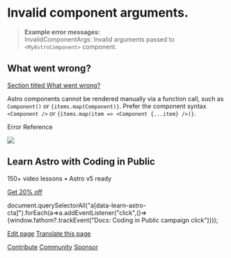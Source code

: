 Invalid component arguments.
============================

> **Example error messages:**  
> InvalidComponentArgs: Invalid arguments passed to `<MyAstroComponent>` component.

What went wrong?
----------------

[Section titled What went wrong?](#what-went-wrong)

Astro components cannot be rendered manually via a function call, such as `Component()` or `{items.map(Component)}`. Prefer the component syntax `<Component />` or `{items.map(item => <Component {...item} />)}`.

Error Reference

![](/_astro/CodingInPublic.DpaYu7Qd_5sx41.webp)

Learn Astro with **Coding in Public**
-------------------------------------

150+ video lessons • Astro v5 ready

[Get 20% off](https://learnastro.dev?code=ASTRO_PROMO)

document.querySelectorAll("a\[data-learn-astro-cta\]").forEach(a=>a.addEventListener("click",()=>{window.fathom?.trackEvent("Docs: Coding in Public campaign click")}));

[Edit page](https://github.com/withastro/astro/blob/main/packages/astro/src/core/errors/errors-data.ts) [Translate this page](https://contribute.docs.astro.build/guides/i18n/)

[Contribute](/en/contribute/) [Community](https://astro.build/chat) [Sponsor](https://opencollective.com/astrodotbuild)